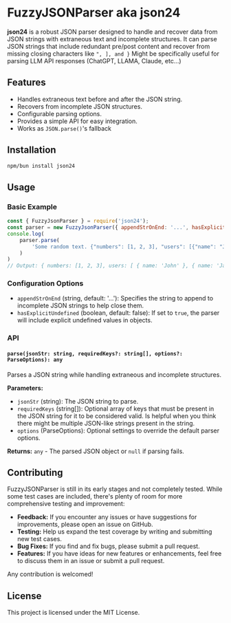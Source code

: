 # FuzzyJSONParser aka json24
**json24** is a robust JSON parser designed to handle and recover data from JSON strings with extraneous text and incomplete structures. It can parse JSON strings that include redundant pre/post content and recover from missing closing characters like `", ], and }` Might be specifically useful for parsing LLM API responses (ChatGPT, LLAMA, Claude, etc...)

## Features
- Handles extraneous text before and after the JSON string.
- Recovers from incomplete JSON structures.
- Configurable parsing options.
- Provides a simple API for easy integration.
- Works as ```JSON.parse()```'s fallback


## Installation
```bash
npm/bun install json24
```

## Usage

### Basic Example
```javascript
const { FuzzyJsonParser } = require('json24');
const parser = new FuzzyJsonParser({ appendStrOnEnd: '...', hasExplicitUndefined: true });
console.log(
    parser.parse(
        'Some random text. {"numbers": [1, 2, 3], "users": [{"name": "John"}, {"name": "Jane'
    )
)
// Output: { numbers: [1, 2, 3], users: [ { name: 'John' }, { name: 'Jane...' } ] }
```

### Configuration Options

- `appendStrOnEnd` (string, default: '...'): Specifies the string to append to incomplete JSON strings to help close them.
- `hasExplicitUndefined` (boolean, default: false): If set to `true`, the parser will include explicit undefined values in objects.

### API
#### `parse(jsonStr: string, requiredKeys?: string[], options?: ParseOptions): any`
Parses a JSON string while handling extraneous and incomplete structures.

**Parameters:**
- `jsonStr` (string): The JSON string to parse.
- `requiredKeys` (string[]): Optional array of keys that must be present in the JSON string for it to be considered valid. Is helpful when you think there might be multiple JSON-like strings present in the string.
- `options` (ParseOptions): Optional settings to override the default parser options.

**Returns:** `any` - The parsed JSON object or `null` if parsing fails.

## Contributing


FuzzyJSONParser is still in its early stages and not completely tested. While some test cases are included, there's plenty of room for more comprehensive testing and improvement:

- **Feedback:** If you encounter any issues or have suggestions for improvements, please open an issue on GitHub.
- **Testing:** Help us expand the test coverage by writing and submitting new test cases.
- **Bug Fixes:** If you find and fix bugs, please submit a pull request.
- **Features:** If you have ideas for new features or enhancements, feel free to discuss them in an issue or submit a pull request.

Any contribution is welcomed!

## License
This project is licensed under the MIT License.